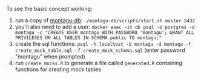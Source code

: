To see the basic concept working:
1. run a copy of [montagu-db](https://github.com/vimc/montagu-db): `./montagu-db/scripts/start.sh master 5432`
2. you'll also need to add a user: `docker exec -it db psql -U postgres -d montagu -c "CREATE USER montagu WITH PASSWORD 'montagu'; GRANT ALL PRIVILEGES ON ALL TABLES IN SCHEMA public TO montagu;"`
3. create the sql functions: `psql -h localhost -U montagu -d montagu -f create_mock_table.sql -f create_mock_schema.sql` (enter password "montagu" when prompted)
4. run `create_mocks.R` to generate a file called `generated.R` containing functions for creating mock tables
